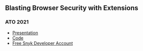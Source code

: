## Blasting Browser Security with Extensions
### ATO 2021

* [Presentation](BlastingBrowserSecurity.pdf)
* [Code](https://github.com/dogeared/pretty-kitty)
* [Free Snyk Developer Account](https://app.snyk.io/login)

